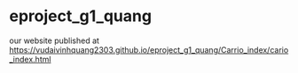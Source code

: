 # eproject_g1_quang

our website published at https://vudaivinhquang2303.github.io/eproject_g1_quang/Carrio_index/cario_index.html
